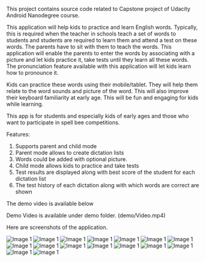 This project contains source code related to Capstone project of Udacity Android Nanodegree course. 

This application will help kids to practice and learn English words. Typically, this is required when the teacher in schools teach a set of words to students and students are required to learn them and attend a test on these words. The parents have to sit with them to teach the words. This application will enable the parents to enter the words by associating with a picture and let kids practice it, take tests until they learn all these words. The pronunciation feature available with this application will let kids learn how to pronounce it. 

Kids can practice these words using their mobile/tablet. They will help them relate to the word sounds and picture of the word. This will also improve their keyboard familiarity at early age. This will be fun and engaging for kids while learning. 


This app is for students and especially kids of early ages and those who want to participate in spell bee competitions. 

Features:
1.	Supports parent and child mode
2.	Parent mode allows to create dictation lists 
3.	Words could be added with optional picture.
4.	Child mode allows kids to practice and take tests
5.	Test results are displayed along with best score of the student for each dictation list
6.	The test history of each dictation along with which words are correct are shown

The demo video is available below 

Demo Video is available under demo folder. (demo/Video.mp4)

Here are screenshots of the application. 

![Image 1](./demo/Screenshot_20161016-173044.png)
![Image 1](./demo/Screenshot_20161016-173055.png)
![Image 1](./demo/Screenshot_20161016-173107.png)
![Image 1](./demo/Screenshot_20161016-173119.png)
![Image 1](./demo/Screenshot_20161016-173128.png)
![Image 1](./demo/Screenshot_20161016-173132.png)
![Image 1](./demo/Screenshot_20161016-173145.png)
![Image 1](./demo/Screenshot_20161016-173200.png)
![Image 1](./demo/Screenshot_20161016-173248.png)
![Image 1](./demo/Screenshot_20161016-173449.png)
![Image 1](./demo/Screenshot_20161016-173458.png)
![Image 1](./demo/Screenshot_20161016-174026.png)
![Image 1](./demo/Screenshot_20161016-174041.png)
![Image 1](./demo/Screenshot_20161016-174056.png)
![Image 1](./demo/Screenshot_20161016-174126.png)
![Image 1](./demo/Screenshot_20161016-202110.png)